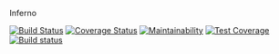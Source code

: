 Inferno

[![Build Status](https://travis-ci.com/AbodSinan/Inferno.svg?token=P2Gvz3pyNAmF2qw1PMkM&branch=master)](https://travis-ci.com/AbodSinan/Inferno)
[![Coverage Status](https://coveralls.io/repos/github/AbodSinan/Inferno/badge.svg?branch=master)](https://coveralls.io/github/AbodSinan/Inferno?branch=master)
[![Maintainability](https://api.codeclimate.com/v1/badges/416a113715742c71f0c4/maintainability)](https://codeclimate.com/github/AbodSinan/Inferno/maintainability)
[![Test Coverage](https://api.codeclimate.com/v1/badges/416a113715742c71f0c4/test_coverage)](https://codeclimate.com/github/AbodSinan/Inferno/test_coverage)
[![Build status](https://ci.appveyor.com/api/projects/status/vgendfuy8r9dmn7c?svg=true)](https://ci.appveyor.com/project/AbodSinan/inferno)

